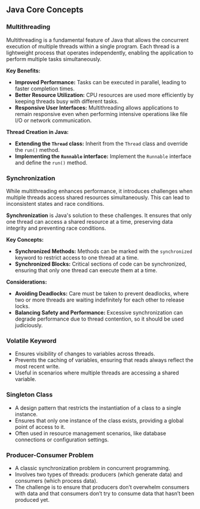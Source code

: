 

## Java Core Concepts

### Multithreading

Multithreading is a fundamental feature of Java that allows the concurrent execution of multiple threads within a single program. Each thread is a lightweight process that operates independently, enabling the application to perform multiple tasks simultaneously.

**Key Benefits:**
- **Improved Performance:** Tasks can be executed in parallel, leading to faster completion times.
- **Better Resource Utilization:** CPU resources are used more efficiently by keeping threads busy with different tasks.
- **Responsive User Interfaces:** Multithreading allows applications to remain responsive even when performing intensive operations like file I/O or network communication.

**Thread Creation in Java:**
- **Extending the `Thread` class:** Inherit from the `Thread` class and override the `run()` method.
- **Implementing the `Runnable` interface:** Implement the `Runnable` interface and define the `run()` method.

### Synchronization

While multithreading enhances performance, it introduces challenges when multiple threads access shared resources simultaneously. This can lead to inconsistent states and race conditions.

**Synchronization** is Java's solution to these challenges. It ensures that only one thread can access a shared resource at a time, preserving data integrity and preventing race conditions.

**Key Concepts:**
- **Synchronized Methods:** Methods can be marked with the `synchronized` keyword to restrict access to one thread at a time.
- **Synchronized Blocks:** Critical sections of code can be synchronized, ensuring that only one thread can execute them at a time.

**Considerations:**
- **Avoiding Deadlocks:** Care must be taken to prevent deadlocks, where two or more threads are waiting indefinitely for each other to release locks.
- **Balancing Safety and Performance:** Excessive synchronization can degrade performance due to thread contention, so it should be used judiciously.


### **Volatile Keyword**
- Ensures visibility of changes to variables across threads.
- Prevents the caching of variables, ensuring that reads always reflect the most recent write.
- Useful in scenarios where multiple threads are accessing a shared variable.

### **Singleton Class**
- A design pattern that restricts the instantiation of a class to a single instance.
- Ensures that only one instance of the class exists, providing a global point of access to it.
- Often used in resource management scenarios, like database connections or configuration settings.

### **Producer-Consumer Problem**
- A classic synchronization problem in concurrent programming.
- Involves two types of threads: producers (which generate data) and consumers (which process data).
- The challenge is to ensure that producers don’t overwhelm consumers with data and that consumers don’t try to consume data that hasn’t been produced yet.
